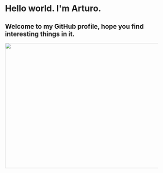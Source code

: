 # Hello world. I'm Arturo. 
           
## Welcome to my GitHub profile, hope you find interesting things in it.  

<p align="center">
           <img width="1591" height="412" src=https://user-images.githubusercontent.com/127188733/224253474-1472cc57-d292-4687-97fa-131a7fb02196.jpg>
</p>

